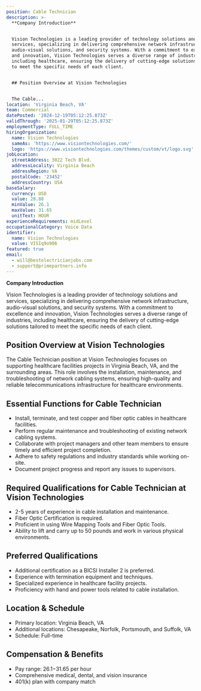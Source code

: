 ```yaml
---
position: Cable Technician
description: >-
  **Company Introduction**


  Vision Technologies is a leading provider of technology solutions and
  services, specializing in delivering comprehensive network infrastructure,
  audio-visual solutions, and security systems. With a commitment to excellence
  and innovation, Vision Technologies serves a diverse range of industries,
  including healthcare, ensuring the delivery of cutting-edge solutions tailored
  to meet the specific needs of each client.


  ## Position Overview at Vision Technologies


  The Cable...
location: 'Virginia Beach, VA'
team: Commercial
datePosted: '2024-12-19T05:12:25.873Z'
validThrough: '2025-01-29T05:12:25.873Z'
employmentType: FULL_TIME
hiringOrganization:
  name: Vision Technologies
  sameAs: 'https://www.visiontechnologies.com/'
  logo: 'https://www.visiontechnologies.com/themes/custom/vt/logo.svg'
jobLocation:
  streetAddress: 3022 Tech Blvd.
  addressLocality: Virginia Beach
  addressRegion: VA
  postalCode: '23452'
  addressCountry: USA
baseSalary:
  currency: USD
  value: 28.88
  minValue: 26.1
  maxValue: 31.65
  unitText: HOUR
experienceRequirements: midLevel
occupationalCategory: Voice Data
identifier:
  name: Vision Technologies
  value: VISIq9o906
featured: true
email:
  - will@bestelectricianjobs.com
  - support@primepartners.info
---
```




**Company Introduction**

Vision Technologies is a leading provider of technology solutions and services, specializing in delivering comprehensive network infrastructure, audio-visual solutions, and security systems. With a commitment to excellence and innovation, Vision Technologies serves a diverse range of industries, including healthcare, ensuring the delivery of cutting-edge solutions tailored to meet the specific needs of each client.

## Position Overview at Vision Technologies

The Cable Technician position at Vision Technologies focuses on supporting healthcare facilities projects in Virginia Beach, VA, and the surrounding areas. This role involves the installation, maintenance, and troubleshooting of network cabling systems, ensuring high-quality and reliable telecommunications infrastructure for healthcare environments.

## Essential Functions for Cable Technician

- Install, terminate, and test copper and fiber optic cables in healthcare facilities.
- Perform regular maintenance and troubleshooting of existing network cabling systems.
- Collaborate with project managers and other team members to ensure timely and efficient project completion.
- Adhere to safety regulations and industry standards while working on-site.
- Document project progress and report any issues to supervisors.

## Required Qualifications for Cable Technician at Vision Technologies

- 2-5 years of experience in cable installation and maintenance.
- Fiber Optic Certification is required.
- Proficient in using Wire Mapping Tools and Fiber Optic Tools.
- Ability to lift and carry up to 50 pounds and work in various physical environments.

## Preferred Qualifications

- Additional certification as a BICSI Installer 2 is preferred.
- Experience with termination equipment and techniques.
- Specialized experience in healthcare facility projects.
- Proficiency with hand and power tools related to cable installation.

## Location & Schedule

- Primary location: Virginia Beach, VA
- Additional locations: Chesapeake, Norfolk, Portsmouth, and Suffolk, VA
- Schedule: Full-time

## Compensation & Benefits

- Pay range: $26.1-$31.65 per hour
- Comprehensive medical, dental, and vision insurance
- 401(k) plan with company match